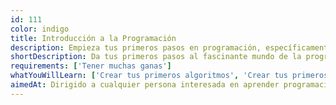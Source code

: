 ```yaml
---
id: 111
color: indigo
title: Introducción a la Programación
description: Empieza tus primeros pasos en programación, específicamente la Programación Estructurada. Esta es la base para construir tu camino como programador y tener conocimientos sólidos para avanzar en el mundo de los algoritmos y el desarrollo de aplicaciones.
shortDescription: Da tus primeros pasos al fascinante mundo de la programación
requirements: ['Tener muchas ganas']
whatYouWillLearn: ['Crear tus primeros algoritmos', 'Crear tus primeros programas en consola', 'Entender las bases de la programación']
aimedAt: Dirigido a cualquier persona interesada en aprender programación, desde estudiantes de colegio hasta profesionales en diferentes áreas.
---
```

